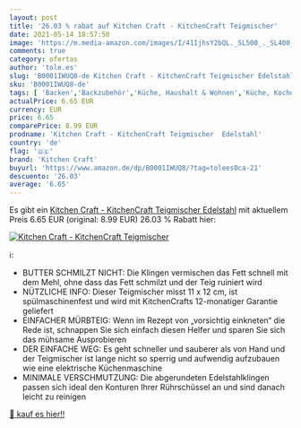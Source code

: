 ```yaml
---
layout: post
title: '26.03 % rabat auf Kitchen Craft - KitchenCraft Teigmischer'
date: 2021-05-14 18:57:50
image: 'https://m.media-amazon.com/images/I/41IjhsY2bQL._SL500_._SL400_.jpg'
comments: true
category: ofertas
author: 'tole.es'
slug: 'B0001IWUQ8-de Kitchen Craft - KitchenCraft Teigmischer Edelstahl'
sku: 'B0001IWUQ8-de'
tags: [ 'Backen','Backzubehör','Küche, Haushalt & Wohnen','Küche, Kochen & Backen','Teigräder','kitchen craft', ]
actualPrice: 6.65 EUR
currency: EUR
price: 6.65
comparePrice: 8.99 EUR
prodname: 'Kitchen Craft - KitchenCraft Teigmischer  Edelstahl'
country: 'de'
flag: '🇩🇪'
brand: 'Kitchen Craft'
buyurl: 'https://www.amazon.de/dp/B0001IWUQ8/?tag=tolees0ca-21'
descuento: '26.03'
average: '6.65'
---
```


Es gibt ein [Kitchen Craft - KitchenCraft Teigmischer  Edelstahl](https://www.amazon.de/dp/B0001IWUQ8/?tag=tolees0ca-21) mit aktuellem Preis 6.65 EUR (original: 8.99 EUR) 26.03 % Rabatt hier:

[![Kitchen Craft - KitchenCraft Teigmischer](https://m.media-amazon.com/images/I/41IjhsY2bQL._SL500_._SL400_.jpg)](https://www.amazon.de/dp/B0001IWUQ8/?tag=tolees0ca-21)

ℹ️:

- BUTTER SCHMILZT NICHT: Die Klingen vermischen das Fett schnell mit dem Mehl, ohne dass das Fett schmilzt und der Teig ruiniert wird
- NÜTZLICHE INFO: Dieser Teigmischer misst 11 x 12 cm, ist spülmaschinenfest und wird mit KitchenCrafts 12-monatiger Garantie geliefert
- EINFACHER MÜRBTEIG: Wenn im Rezept von „vorsichtig einkneten“ die Rede ist, schnappen Sie sich einfach diesen Helfer und sparen Sie sich das mühsame Ausprobieren
- DER EINFACHE WEG: Es geht schneller und sauberer als von Hand und der Teigmischer ist lange nicht so sperrig und aufwendig aufzubauen wie eine elektrische Küchenmaschine
- MINIMALE VERSCHMUTZUNG: Die abgerundeten Edelstahlklingen passen sich ideal den Konturen Ihrer Rührschüssel an und sind danach leicht zu reinigen

[🛒 kauf es hier!!](https://www.amazon.de/dp/B0001IWUQ8/?tag=tolees0ca-21)
